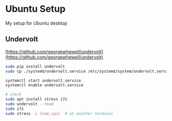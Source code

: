 # Ubuntu Setup

My setup for Ubuntu desktop

## Undervolt

[https://github.com/georgewhewell/undervolt](https://github.com/georgewhewell/undervolt)

```bash
sudo pip install undervolt
sudo cp ./systemd/undervolt.service /etc/systemd/system/undervolt.service

systemctl start undervolt.service
systemctl enable undervolt.service

# check
sudo apt install stress i7z
sudo undervolt --read
sudo i7z
sudo stress -c [num_cpu]  # at another terminal
```
